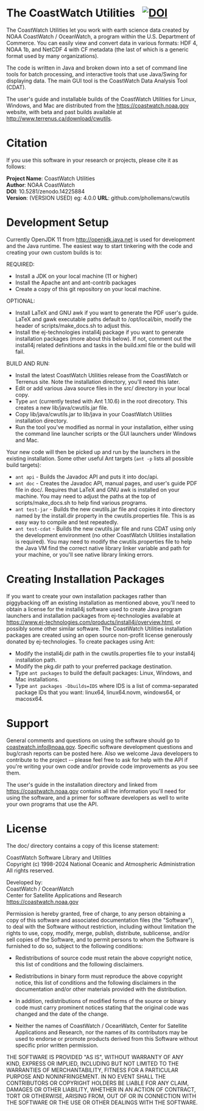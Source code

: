 # The CoastWatch Utilities &nbsp; [![DOI](https://zenodo.org/badge/191264610.svg)](https://doi.org/10.5281/zenodo.14225884)

The CoastWatch Utilities let you work with earth science data created by NOAA CoastWatch / OceanWatch, a program within 
the U.S. Department of Commerce.  You can easily view and convert data in various formats: HDF 4, NOAA 1b, and NetCDF 4
with CF metadata (the last of which is a generic format used by many organizations).

The code is written in Java and broken down into a set of command line tools for batch processing, and 
interactive tools that use Java/Swing for displaying data.  The main GUI tool is the CoastWatch Data Analysis 
Tool (CDAT).

The user's guide and installable builds of the CoastWatch Utilities for Linux, Windows, and Mac are distributed from the 
https://coastwatch.noaa.gov website, with beta and past builds available at http://www.terrenus.ca/download/cwutils. 

# Citation

If you use this software in your research or projects, please cite it as follows:

**Project Name**: CoastWatch Utilities  
**Author**: NOAA CoastWatch  
**DOI**: 10.5281/zenodo.14225884  
**Version**: (VERSION USED) eg: 4.0.0
**URL**: github.com/phollemans/cwutils

# Development Setup

Currently OpenJDK 11 from http://openjdk.java.net is used for development and the Java runtime.  The easiest way to start 
tinkering with the code and creating your own custom builds is to:

REQUIRED:
* Install a JDK on your local machine (11 or higher)
* Install the Apache ant and ant-contrib packages
* Create a copy of this git repository on your local machine.

OPTIONAL:
* Install LaTeX and GNU awk if you want to generate the PDF user's guide.  LaTeX and gawk executable paths default to
/opt/local/bin, modify the header of scripts/make_docs.sh to adjust this.
* Install the ej-technologies install4j package if you want to generate installation packages (more about this below).  If not, 
comment out the install4j related definitions and tasks in the build.xml file or the build will fail.

BUILD AND RUN:
* Install the latest CoastWatch Utilities release from the CoastWatch or Terrenus site.  Note the installation directory, 
you'll need this later.
* Edit or add various Java source files in the src/ directory in your local copy.
* Type `ant` (currently tested with Ant 1.10.6) in the root direcotory.  This creates a new lib/java/cwutils.jar file.
* Copy lib/java/cwutils.jar to lib/java in your CoastWatch Utilities installation directory.
* Run the tool you've modified as normal in your installation, either using the command line launcher scripts or the GUI 
launchers under Windows and Mac.

Your new code will then be picked up and run by the launchers in the existing installation.  Some other useful 
Ant targets (`ant -p` lists all possible build targets):

* `ant api` - Builds the Javadoc API and puts it into doc/api.  
* `ant doc` - Creates the Javadoc API, manual pages, and user's guide PDF file in doc/.  Requires that LaTeX and GNU awk is
installed on your machine.  You may need to adjust the paths at the top of scripts/make_docs.sh to help find various
programs.
* `ant test-jar` - Builds the new cwutils.jar file and copies it into directory named by the install.dir property in the
cwutils.properties file.  This is as easy way to compile and test repeatedly.
* `ant test-cdat` - Builds the new cwutils.jar file and runs CDAT using only the development environment (no other CoastWatch 
Utilities installation is required).  You may need to modify the cwutils.properties file to help the Java VM find the 
correct native library linker variable and path for your machine, or you'll see native library linking errors.

# Creating Installation Packages

If you want to create your own installation packages rather than piggybacking off an existing installation as mentioned above, 
you'll need to obtain a license for the install4j software used to create Java program launchers and installation packages 
from ej-technologies available at https://www.ej-technologies.com/products/install4j/overview.html, or possibly some 
other similar software.  The CoastWatch Utilities installation packages are created using an open source non-profit 
license generously donated by ej-technologies.  To create packages using Ant:

* Modify the install4j.dir path in the cwutils.properties file to your install4j installation path.
* Modify the pkg.dir path to your preferred package destination.
* Type `ant packages` to build the default packages: Linux, Windows, and Mac installations.
* Type `ant packages -Dbuilds=IDS` where IDS is a list of comma-separated package IDs that you want: linux64, linux64.novm, 
windows64, or macosx64.

# Support

General comments and questions on using the software should go to coastwatch.info@noaa.gov.  Specific software development
questions and bug/crash reports can be posted here.  Also we welcome Java developers to contribute to the project -- please
feel free to ask for help with the API if you're writing your own code and/or provide code improvements as you see them.

The user's guide in the installation directory and linked from https://coastwatch.noaa.gov contains all the information you'll 
need for using the software, and a primer for software developers as well to write your own programs that use the API.

# License

The doc/ directory contains a copy of this license statement:

CoastWatch Software Library and Utilities<br>
Copyright (c) 1998-2024 National Oceanic and Atmospheric Administration<br>
All rights reserved.

Developed by:<br>
CoastWatch / OceanWatch<br>
Center for Satellite Applications and Research<br>
https://coastwatch.noaa.gov

Permission is hereby granted, free of charge, to any person obtaining
a copy of this software and associated documentation files (the "Software"),
to deal with the Software without restriction, including without limitation
the rights to use, copy, modify, merge, publish, distribute, sublicense,
and/or sell copies of the Software, and to permit persons to whom the
Software is furnished to do so, subject to the following conditions:

* Redistributions of source code must retain the above copyright notice,
  this list of conditions and the following disclaimers.

* Redistributions in binary form must reproduce the above copyright notice,
  this list of conditions and the following disclaimers in the documentation
  and/or other materials provided with the distribution.

* In addition, redistributions of modified forms of the source or binary
  code must carry prominent notices stating that the original code was
  changed and the date of the change.

* Neither the names of CoastWatch / OceanWatch, Center for Satellite
  Applications and Research, nor the names of its contributors may be used
  to endorse or promote products derived from this Software without specific
  prior written permission.

THE SOFTWARE IS PROVIDED "AS IS", WITHOUT WARRANTY OF ANY KIND, EXPRESS OR
IMPLIED, INCLUDING BUT NOT LIMITED TO THE WARRANTIES OF MERCHANTABILITY,
FITNESS FOR A PARTICULAR PURPOSE AND NONINFRINGEMENT. IN NO EVENT SHALL
THE CONTRIBUTORS OR COPYRIGHT HOLDERS BE LIABLE FOR ANY CLAIM, DAMAGES OR
OTHER LIABILITY, WHETHER IN AN ACTION OF CONTRACT, TORT OR OTHERWISE,
ARISING FROM, OUT OF OR IN CONNECTION WITH THE SOFTWARE OR THE USE OR OTHER
DEALINGS WITH THE SOFTWARE.









